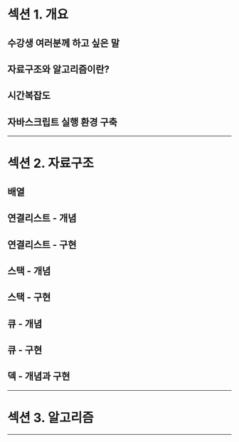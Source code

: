 # 섹션 1. 개요
## 수강생 여러분께 하고 싶은 말
## 자료구조와 알고리즘이란?
## 시간복잡도
## 자바스크립트 실행 환경 구축

****
# 섹션 2. 자료구조
## 배열
## 연결리스트 - 개념
## 연결리스트 - 구현
## 스택 - 개념
## 스택 - 구현
## 큐 - 개념
## 큐 - 구현
## 덱 - 개념과 구현

****
# 섹션 3. 알고리즘

****